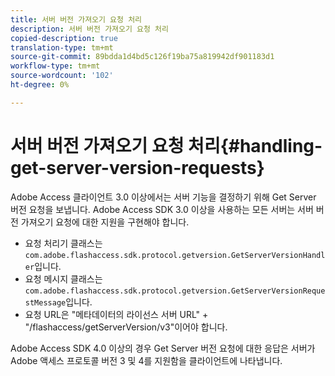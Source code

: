 ```yaml
---
title: 서버 버전 가져오기 요청 처리
description: 서버 버전 가져오기 요청 처리
copied-description: true
translation-type: tm+mt
source-git-commit: 89bdda1d4bd5c126f19ba75a819942df901183d1
workflow-type: tm+mt
source-wordcount: '102'
ht-degree: 0%

---
```



# 서버 버전 가져오기 요청 처리{#handling-get-server-version-requests}

Adobe Access 클라이언트 3.0 이상에서는 서버 기능을 결정하기 위해 Get Server 버전 요청을 보냅니다. Adobe Access SDK 3.0 이상을 사용하는 모든 서버는 서버 버전 가져오기 요청에 대한 지원을 구현해야 합니다.

* 요청 처리기 클래스는 `com.adobe.flashaccess.sdk.protocol.getversion.GetServerVersionHandler`입니다.
* 요청 메시지 클래스는 `com.adobe.flashaccess.sdk.protocol.getversion.GetServerVersionRequestMessage`입니다.
* 요청 URL은 &quot;메타데이터의 라이선스 서버 URL&quot; + &quot;/flashaccess/getServerVersion/v3&quot;이어야 합니다.

Adobe Access SDK 4.0 이상의 경우 Get Server 버전 요청에 대한 응답은 서버가 Adobe 액세스 프로토콜 버전 3 및 4를 지원함을 클라이언트에 나타냅니다.
